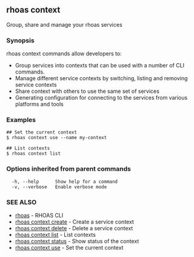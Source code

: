 ## rhoas context

Group, share and manage your rhoas services

### Synopsis

rhoas context commands allow developers to:

* Group services into contexts that can be used with a number of CLI commands.
* Manage different service contexts by switching, listing and removing service contexts 
* Share context with others to use the same set of services
* Generating configuration for connecting to the services from various platforms and tools


### Examples

```
## Set the current context
$ rhoas context use --name my-context

## List contexts
$ rhoas context list

```

### Options inherited from parent commands

```
  -h, --help      Show help for a command
  -v, --verbose   Enable verbose mode
```

### SEE ALSO

* [rhoas](rhoas.md)	 - RHOAS CLI
* [rhoas context create](rhoas_context_create.md)	 - Create a service context
* [rhoas context delete](rhoas_context_delete.md)	 - Delete a service context
* [rhoas context list](rhoas_context_list.md)	 - List contexts
* [rhoas context status](rhoas_context_status.md)	 - Show status of the context
* [rhoas context use](rhoas_context_use.md)	 - Set the current context

